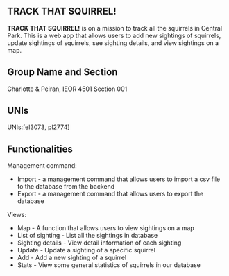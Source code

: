 ## TRACK THAT SQUIRREL!

**TRACK THAT SQUIRREL!** is on a mission to track all the squirrels in Central Park. This is a web app that allows users to add new sightings of squirrels, update sightings of squirrels, see sighting details, and view sightings on a map.


## Group Name and Section

Charlotte & Peiran, IEOR 4501 Section 001

## UNIs

UNIs:[el3073, pl2774]

## Functionalities

Management command:
  * Import - a management command that allows users to import a csv file to the database from the backend
  * Export - a management command that allows users to export the database  

Views:
  * Map - A function that allows users to view sightings on a map
  * List of sighting - List all the sightings in database
  * Sighting details - View detail information of each sighting
  * Update - Update a sighting of a specific squirrel
  * Add - Add a new sighting of a squirrel
  * Stats - View some general statistics of squirrels in our database
